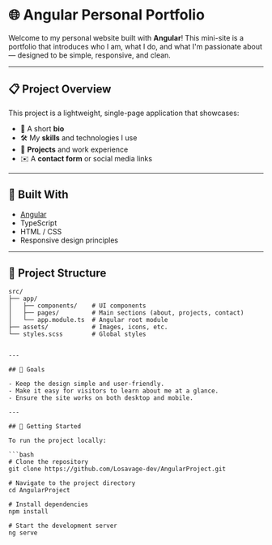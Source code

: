 # 🌐 Angular Personal Portfolio

Welcome to my personal website built with **Angular**! This mini-site is a portfolio that introduces who I am, what I do, and what I'm passionate about — designed to be simple, responsive, and clean.

---

## 📋 Project Overview

This project is a lightweight, single-page application that showcases:
- 👤 A short **bio**
- 🛠️ My **skills** and technologies I use
- 💼 **Projects** and work experience
- ✉️ A **contact form** or social media links

---

## 🚀 Built With

- [Angular](https://angular.io/)
- TypeScript
- HTML / CSS
- Responsive design principles

---

## 📁 Project Structure

```plaintext
src/
├── app/
│   ├── components/    # UI components
│   ├── pages/         # Main sections (about, projects, contact)
│   └── app.module.ts  # Angular root module
├── assets/            # Images, icons, etc.
└── styles.scss        # Global styles


---

## 🌟 Goals

- Keep the design simple and user-friendly.
- Make it easy for visitors to learn about me at a glance.
- Ensure the site works on both desktop and mobile.

---

## 🔧 Getting Started

To run the project locally:

```bash
# Clone the repository
git clone https://github.com/Losavage-dev/AngularProject.git

# Navigate to the project directory
cd AngularProject

# Install dependencies
npm install

# Start the development server
ng serve
